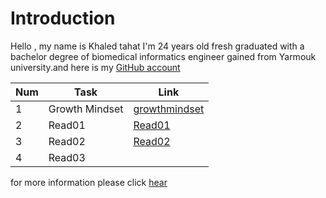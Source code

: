
# Introduction

Hello , my name is Khaled tahat I'm 24 years old fresh graduated with a bachelor degree of biomedical informatics engineer gained from Yarmouk university.and here is my [GitHub account](KZTahat (github.com))

|Num| Task           | Link                                                                                    |
|-  |----------------|-----------------------------------------------------------------------------------------|
|1  | Growth Mindset |  [growthmindset](https://kztahat.github.io/reading-notes/growthmindset "Growth Mindset")|
|2  | Read01         | [Read01](https://kztahat.github.io/reading-notes/Read01LearningMarkdown "Read01")       |
|3  | Read02         | [Read02](https://kztahat.github.io/reading-notes//Read02RevisionsandtheCloud "Read02")  |
|4  | Read03         |        |

for more information please click [hear](https://www.atlassian.com/blog/inside-atlassian/growth-mindset)



